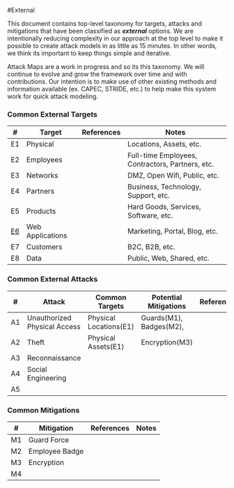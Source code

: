 
#External

This document contains top-level taxonomy for targets, attacks and mitigations that have been classified as ***external*** options.  We are intentionally reducing complexity in our approach at the top level to make it possible to create attack models in as little as 15 minutes. In other words, we think its important to keep things simple and iterative.

Attack Maps are a work in progress and so its this taxonomy.  We will continue to evolve and grow the framework over time and with contributions.  Our intention is to make use of other existing methods and information available (ex. CAPEC, STRIDE, etc.) to help make this system work for quick attack modeling.

### Common External Targets

| # | Target| References |Notes|
|---|-------|------------|-----|
|E1|Physical||Locations, Assets, etc.|
|E2|Employees||Full-time Employees, Contractors, Partners, etc.|
|E3|Networks||DMZ, Open Wifi, Public, etc.|
|E4|Partners||Business, Technology, Support, etc.|
|E5|Products||Hard Goods, Services, Software, etc.|
|[E6](E6-Web-Applications/README.md)|Web Applications||Marketing, Portal, Blog, etc.|
|E7|Customers||B2C, B2B, etc.|
|E8|Data||Public, Web, Shared, etc.|

### Common External Attacks 

| # |Attack|Common Targets|Potential Mitigations|References|
|---|------|--------------|---------------------|----------|
|A1|Unauthorized Physical Access|Physical Locations(E1)|Guards(M1), Badges(M2), ||
|A2|Theft|Physical Assets(E1)|Encryption(M3)||
|A3|Reconnaissance||||
|A4|Social Engineering||||
|A5|||||

### Common Mitigations 

|#|Mitigation|References|Notes|
|---|----------|----------|----|
|M1|Guard Force|||
|M2|Employee Badge|||
|M3|Encryption|||
|M4||||






